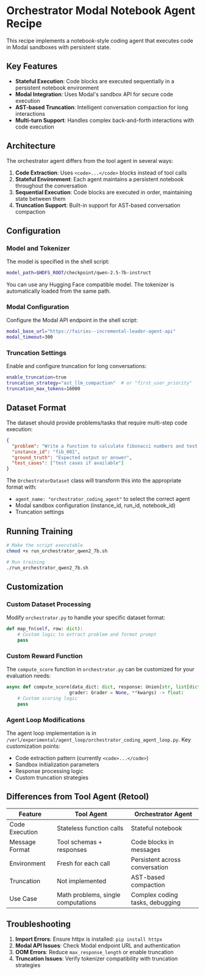 # Orchestrator Modal Notebook Agent Recipe

This recipe implements a notebook-style coding agent that executes code in Modal sandboxes with persistent state.

## Key Features

- **Stateful Execution**: Code blocks are executed sequentially in a persistent notebook environment
- **Modal Integration**: Uses Modal's sandbox API for secure code execution
- **AST-based Truncation**: Intelligent conversation compaction for long interactions
- **Multi-turn Support**: Handles complex back-and-forth interactions with code execution

## Architecture

The orchestrator agent differs from the tool agent in several ways:

1. **Code Extraction**: Uses `<code>...</code>` blocks instead of tool calls
2. **Stateful Environment**: Each agent maintains a persistent notebook throughout the conversation
3. **Sequential Execution**: Code blocks are executed in order, maintaining state between them
4. **Truncation Support**: Built-in support for AST-based conversation compaction

## Configuration

### Model and Tokenizer

The model is specified in the shell script:
```bash
model_path=$HDFS_ROOT/checkpoint/qwen-2.5-7b-instruct
```

You can use any Hugging Face compatible model. The tokenizer is automatically loaded from the same path.

### Modal Configuration

Configure the Modal API endpoint in the shell script:
```bash
modal_base_url="https://fairies--incremental-leader-agent-api"
modal_timeout=300
```

### Truncation Settings

Enable and configure truncation for long conversations:
```bash
enable_truncation=true
truncation_strategy="ast_llm_compaction"  # or "first_user_priority"
truncation_max_tokens=16000
```

## Dataset Format

The dataset should provide problems/tasks that require multi-step code execution:

```json
{
  "problem": "Write a function to calculate fibonacci numbers and test it",
  "instance_id": "fib_001",
  "ground_truth": "Expected output or answer",
  "test_cases": ["test cases if available"]
}
```

The `OrchestratorDataset` class will transform this into the appropriate format with:
- `agent_name: "orchestrator_coding_agent"` to select the correct agent
- Modal sandbox configuration (instance_id, run_id, notebook_id)
- Truncation settings

## Running Training

```bash
# Make the script executable
chmod +x run_orchestrator_qwen2_7b.sh

# Run training
./run_orchestrator_qwen2_7b.sh
```

## Customization

### Custom Dataset Processing

Modify `orchestrator.py` to handle your specific dataset format:

```python
def map_fn(self, row: dict):
    # Custom logic to extract problem and format prompt
    pass
```

### Custom Reward Function

The `compute_score` function in `orchestrator.py` can be customized for your evaluation needs:

```python
async def compute_score(data_dict: dict, response: Union[str, list[dict]], 
                       grader: Grader = None, **kwargs) -> float:
    # Custom scoring logic
    pass
```

### Agent Loop Modifications

The agent loop implementation is in `/verl/experimental/agent_loop/orchestrator_coding_agent_loop.py`. 
Key customization points:
- Code extraction pattern (currently `<code>...</code>`)
- Sandbox initialization parameters
- Response processing logic
- Custom truncation strategies

## Differences from Tool Agent (Retool)

| Feature | Tool Agent | Orchestrator Agent |
|---------|------------|--------------------|
| Code Execution | Stateless function calls | Stateful notebook |
| Message Format | Tool schemas + responses | Code blocks in messages |
| Environment | Fresh for each call | Persistent across conversation |
| Truncation | Not implemented | AST-based compaction |
| Use Case | Math problems, single computations | Complex coding tasks, debugging |

## Troubleshooting

1. **Import Errors**: Ensure httpx is installed: `pip install httpx`
2. **Modal API Issues**: Check Modal endpoint URL and authentication
3. **OOM Errors**: Reduce `max_response_length` or enable truncation
4. **Truncation Issues**: Verify tokenizer compatibility with truncation strategies

